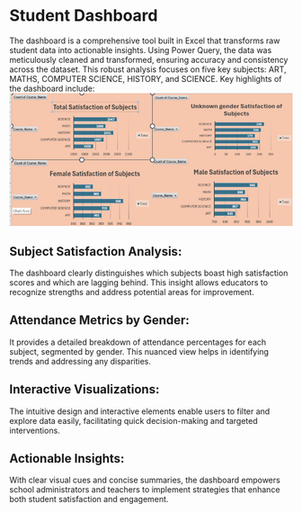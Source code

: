 # Student Dashboard
The dashboard is a comprehensive tool built in Excel that transforms raw student data into actionable insights. Using Power Query, the data was meticulously cleaned and transformed, ensuring accuracy and consistency across the dataset. This robust analysis focuses on five key subjects: ART, MATHS, COMPUTER SCIENCE, HISTORY, and SCIENCE.
Key highlights of the dashboard include:
![image alt](https://github.com/LalithaSarma14/Student-Data-Analysis-Report/blob/main/Screenshot%202025-02-23%20113147.png)
## Subject Satisfaction Analysis: 
The dashboard clearly distinguishes which subjects boast high satisfaction scores and which are lagging behind. This insight allows educators to recognize strengths and address potential areas for improvement.
## Attendance Metrics by Gender: 
It provides a detailed breakdown of attendance percentages for each subject, segmented by gender. This nuanced view helps in identifying trends and addressing any disparities.
## Interactive Visualizations: 
The intuitive design and interactive elements enable users to filter and explore data easily, facilitating quick decision-making and targeted interventions.
## Actionable Insights: 
With clear visual cues and concise summaries, the dashboard empowers school administrators and teachers to implement strategies that enhance both student satisfaction and engagement.
